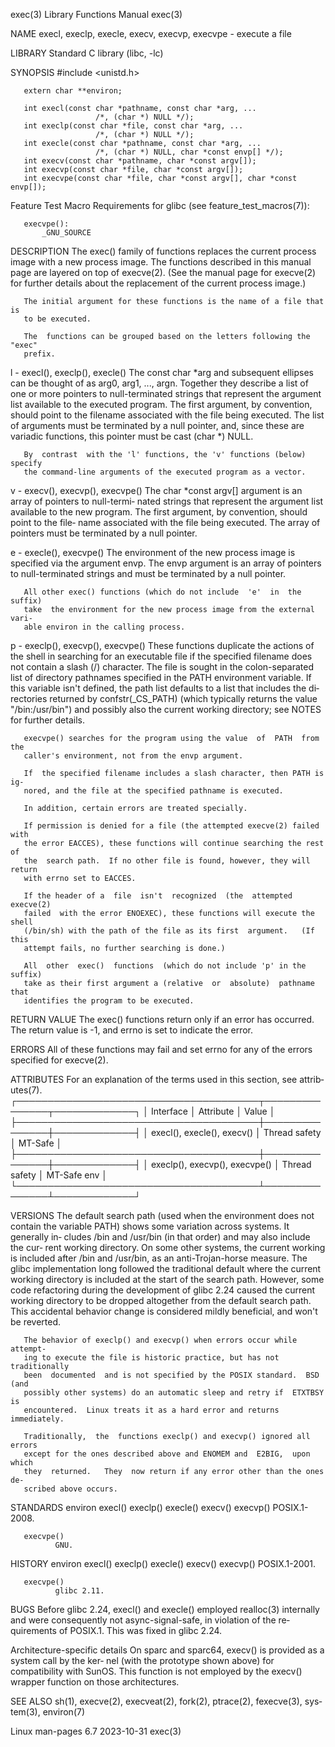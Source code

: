 exec(3)                    Library Functions Manual                    exec(3)

NAME
       execl, execlp, execle, execv, execvp, execvpe - execute a file

LIBRARY
       Standard C library (libc, -lc)

SYNOPSIS
       #include <unistd.h>

       extern char **environ;

       int execl(const char *pathname, const char *arg, ...
                       /*, (char *) NULL */);
       int execlp(const char *file, const char *arg, ...
                       /*, (char *) NULL */);
       int execle(const char *pathname, const char *arg, ...
                       /*, (char *) NULL, char *const envp[] */);
       int execv(const char *pathname, char *const argv[]);
       int execvp(const char *file, char *const argv[]);
       int execvpe(const char *file, char *const argv[], char *const envp[]);

   Feature Test Macro Requirements for glibc (see feature_test_macros(7)):

       execvpe():
           _GNU_SOURCE

DESCRIPTION
       The  exec() family of functions replaces the current process image with
       a new process image.  The functions described in this manual  page  are
       layered  on  top  of execve(2).  (See the manual page for execve(2) for
       further details about the replacement of the current process image.)

       The initial argument for these functions is the name of a file that  is
       to be executed.

       The  functions can be grouped based on the letters following the "exec"
       prefix.

   l - execl(), execlp(), execle()
       The const char *arg and subsequent ellipses can be thought of as  arg0,
       arg1, ..., argn.  Together they describe a list of one or more pointers
       to  null-terminated  strings that represent the argument list available
       to the executed program.  The first  argument,  by  convention,  should
       point  to  the  filename  associated with the file being executed.  The
       list of arguments must be terminated by  a  null  pointer,  and,  since
       these are variadic functions, this pointer must be cast (char *) NULL.

       By  contrast  with the 'l' functions, the 'v' functions (below) specify
       the command-line arguments of the executed program as a vector.

   v - execv(), execvp(), execvpe()
       The char *const argv[] argument is an array of pointers to  null-termi‐
       nated  strings  that  represent  the argument list available to the new
       program.  The first argument, by convention, should point to the  file‐
       name  associated  with  the file being executed.  The array of pointers
       must be terminated by a null pointer.

   e - execle(), execvpe()
       The environment of the new process image is specified via the  argument
       envp.   The  envp  argument  is an array of pointers to null-terminated
       strings and must be terminated by a null pointer.

       All other exec() functions (which do not include  'e'  in  the  suffix)
       take  the environment for the new process image from the external vari‐
       able environ in the calling process.

   p - execlp(), execvp(), execvpe()
       These functions duplicate the actions of the shell in searching for  an
       executable  file if the specified filename does not contain a slash (/)
       character.  The file is sought in the colon-separated list of directory
       pathnames specified in the PATH environment variable.  If this variable
       isn't defined, the path list defaults to a list that includes  the  di‐
       rectories  returned  by  confstr(_CS_PATH) (which typically returns the
       value "/bin:/usr/bin") and possibly also the current working directory;
       see NOTES for further details.

       execvpe() searches for the program using the value  of  PATH  from  the
       caller's environment, not from the envp argument.

       If  the specified filename includes a slash character, then PATH is ig‐
       nored, and the file at the specified pathname is executed.

       In addition, certain errors are treated specially.

       If permission is denied for a file (the attempted execve(2) failed with
       the error EACCES), these functions will continue searching the rest  of
       the  search path.  If no other file is found, however, they will return
       with errno set to EACCES.

       If the header of a  file  isn't  recognized  (the  attempted  execve(2)
       failed  with the error ENOEXEC), these functions will execute the shell
       (/bin/sh) with the path of the file as its first  argument.   (If  this
       attempt fails, no further searching is done.)

       All  other  exec()  functions  (which do not include 'p' in the suffix)
       take as their first argument a (relative  or  absolute)  pathname  that
       identifies the program to be executed.

RETURN VALUE
       The  exec() functions return only if an error has occurred.  The return
       value is -1, and errno is set to indicate the error.

ERRORS
       All of these functions may fail and set errno for  any  of  the  errors
       specified for execve(2).

ATTRIBUTES
       For  an  explanation  of  the  terms  used in this section, see attrib‐
       utes(7).
       ┌───────────────────────────────────────┬───────────────┬─────────────┐
       │ Interface                             │ Attribute     │ Value       │
       ├───────────────────────────────────────┼───────────────┼─────────────┤
       │ execl(), execle(), execv()            │ Thread safety │ MT-Safe     │
       ├───────────────────────────────────────┼───────────────┼─────────────┤
       │ execlp(), execvp(), execvpe()         │ Thread safety │ MT-Safe env │
       └───────────────────────────────────────┴───────────────┴─────────────┘

VERSIONS
       The default search path (used when the environment does not contain the
       variable PATH) shows some variation across systems.  It  generally  in‐
       cludes  /bin and /usr/bin (in that order) and may also include the cur‐
       rent working directory.  On some other systems, the current working  is
       included after /bin and /usr/bin, as an anti-Trojan-horse measure.  The
       glibc  implementation  long  followed the traditional default where the
       current working directory is included at the start of the search  path.
       However,  some  code  refactoring  during the development of glibc 2.24
       caused the current working directory to be dropped altogether from  the
       default  search  path.   This  accidental behavior change is considered
       mildly beneficial, and won't be reverted.

       The behavior of execlp() and execvp() when errors occur while  attempt‐
       ing to execute the file is historic practice, but has not traditionally
       been  documented  and is not specified by the POSIX standard.  BSD (and
       possibly other systems) do an automatic sleep and retry if  ETXTBSY  is
       encountered.  Linux treats it as a hard error and returns immediately.

       Traditionally,  the  functions execlp() and execvp() ignored all errors
       except for the ones described above and ENOMEM and  E2BIG,  upon  which
       they  returned.   They  now return if any error other than the ones de‐
       scribed above occurs.

STANDARDS
       environ
       execl()
       execlp()
       execle()
       execv()
       execvp()
              POSIX.1-2008.

       execvpe()
              GNU.

HISTORY
       environ
       execl()
       execlp()
       execle()
       execv()
       execvp()
              POSIX.1-2001.

       execvpe()
              glibc 2.11.

BUGS
       Before glibc 2.24, execl() and execle() employed realloc(3)  internally
       and  were  consequently  not async-signal-safe, in violation of the re‐
       quirements of POSIX.1.  This was fixed in glibc 2.24.

   Architecture-specific details
       On sparc and sparc64, execv() is provided as a system call by the  ker‐
       nel  (with  the  prototype  shown  above) for compatibility with SunOS.
       This function is not employed by the execv() wrapper function on  those
       architectures.

SEE ALSO
       sh(1),  execve(2),  execveat(2),  fork(2),  ptrace(2), fexecve(3), sys‐
       tem(3), environ(7)

Linux man-pages 6.7               2023-10-31                           exec(3)
